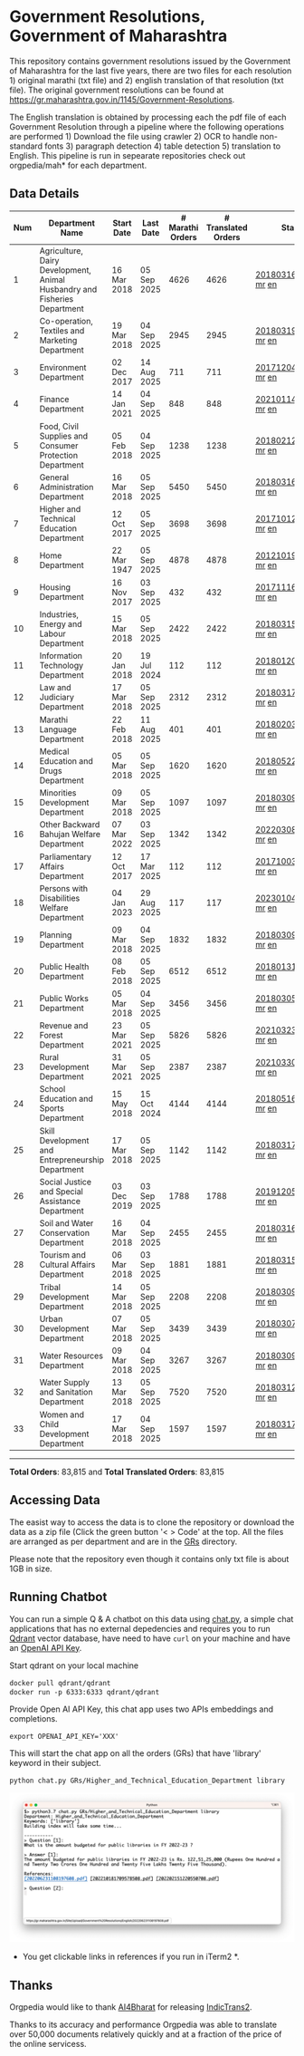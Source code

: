 # Government Resolutions, Government of Maharashtra

This repository contains government resolutions issued by the Government of Maharashtra for the last five years, there are two files for each resolution 1) original marathi (txt file) and 2) english translation of that resolution (txt file). The original government resolutions can be found at https://gr.maharashtra.gov.in/1145/Government-Resolutions.

The English translation is obtained by processing each the pdf file of each Government Resolution through a pipeline where the following operations are performed 1) Download the file using crawler 2) OCR to handle non-standard fonts 3) paragraph detection 4) table  detection 5) translation to English. This pipeline is run in sepearate repositories check out orgpedia/mah* for each department.


## Data Details

| Num | Department Name | Start Date | Last Date | # Marathi Orders | # Translated Orders | Starting Order | Last Order |
| --- | --------------- | ---------- | --------- | ---------------- | ------------------- | -------------- | ---------- |
| 1 | Agriculture, Dairy Development, Animal Husbandry and Fisheries Department | 16 Mar 2018 | 05 Sep 2025 | 4626 | 4626 | [201803161624182101.pdf](https://gr.maharashtra.gov.in/Site/Upload/Government%20Resolutions/English/201803161624182101.pdf) [mr](GRs/Agriculture,_Dairy_Development,_Animal_Husbandry_and_Fisheries_Department/201803161624182101.pdf.mr.txt) [en](GRs/Agriculture,_Dairy_Development,_Animal_Husbandry_and_Fisheries_Department/201803161624182101.pdf.en.txt) | [202509051511585001.pdf](https://gr.maharashtra.gov.in/Site/Upload/Government%20Resolutions/English/202509051511585001.pdf) [mr](GRs/Agriculture,_Dairy_Development,_Animal_Husbandry_and_Fisheries_Department/202509051511585001.pdf.mr.txt) [en](GRs/Agriculture,_Dairy_Development,_Animal_Husbandry_and_Fisheries_Department/202509051511585001.pdf.en.txt) |
| 2 | Co-operation, Textiles and Marketing Department | 19 Mar 2018 | 04 Sep 2025 | 2945 | 2945 | [201803191257576702.pdf](https://gr.maharashtra.gov.in/Site/Upload/Government%20Resolutions/English/201803191257576702.pdf) [mr](GRs/Co-operation,_Textiles_and_Marketing_Department/201803191257576702.pdf.mr.txt) [en](GRs/Co-operation,_Textiles_and_Marketing_Department/201803191257576702.pdf.en.txt) | [202509041639047002.pdf](https://gr.maharashtra.gov.in/Site/Upload/Government%20Resolutions/English/202509041639047002.pdf) [mr](GRs/Co-operation,_Textiles_and_Marketing_Department/202509041639047002.pdf.mr.txt) [en](GRs/Co-operation,_Textiles_and_Marketing_Department/202509041639047002.pdf.en.txt) |
| 3 | Environment Department | 02 Dec 2017 | 14 Aug 2025 | 711 | 711 | [201712041147216904.pdf](https://gr.maharashtra.gov.in/Site/Upload/Government%20Resolutions/English/201712041147216904.pdf) [mr](GRs/Environment_Department/201712041147216904.pdf.mr.txt) [en](GRs/Environment_Department/201712041147216904.pdf.en.txt) | [202508141738122004.pdf](https://gr.maharashtra.gov.in/Site/Upload/Government%20Resolutions/English/202508141738122004.pdf) [mr](GRs/Environment_Department/202508141738122004.pdf.mr.txt) [en](GRs/Environment_Department/202508141738122004.pdf.en.txt) |
| 4 | Finance Department | 14 Jan 2021 | 04 Sep 2025 | 848 | 848 | [202101141237329905.pdf](https://gr.maharashtra.gov.in/Site/Upload/Government%20Resolutions/English/202101141237329905.pdf) [mr](GRs/Finance_Department/202101141237329905.pdf.mr.txt) [en](GRs/Finance_Department/202101141237329905.pdf.en.txt) | [202509041403191605.pdf](https://gr.maharashtra.gov.in/Site/Upload/Government%20Resolutions/English/202509041403191605.pdf) [mr](GRs/Finance_Department/202509041403191605.pdf.mr.txt) [en](GRs/Finance_Department/202509041403191605.pdf.en.txt) |
| 5 | Food, Civil Supplies and Consumer Protection Department | 05 Feb 2018 | 04 Sep 2025 | 1238 | 1238 | [201802121244545806.pdf](https://gr.maharashtra.gov.in/Site/Upload/Government%20Resolutions/English/201802121244545806.pdf) [mr](GRs/Food,_Civil_Supplies_and_Consumer_Protection_Department/201802121244545806.pdf.mr.txt) [en](GRs/Food,_Civil_Supplies_and_Consumer_Protection_Department/201802121244545806.pdf.en.txt) | [202509041510218506.pdf](https://gr.maharashtra.gov.in/Site/Upload/Government%20Resolutions/English/202509041510218506.pdf) [mr](GRs/Food,_Civil_Supplies_and_Consumer_Protection_Department/202509041510218506.pdf.mr.txt) [en](GRs/Food,_Civil_Supplies_and_Consumer_Protection_Department/202509041510218506.pdf.en.txt) |
| 6 | General Administration Department | 16 Mar 2018 | 05 Sep 2025 | 5450 | 5450 | [201803161224022707.pdf](https://gr.maharashtra.gov.in/Site/Upload/Government%20Resolutions/English/201803161224022707.pdf) [mr](GRs/General_Administration_Department/201803161224022707.pdf.mr.txt) [en](GRs/General_Administration_Department/201803161224022707.pdf.en.txt) | [202509051739572307.pdf](https://gr.maharashtra.gov.in/Site/Upload/Government%20Resolutions/English/202509051739572307.pdf) [mr](GRs/General_Administration_Department/202509051739572307.pdf.mr.txt) [en](GRs/General_Administration_Department/202509051739572307.pdf.en.txt) |
| 7 | Higher and Technical Education Department | 12 Oct 2017 | 05 Sep 2025 | 3698 | 3698 | [201710121514029708.pdf](https://gr.maharashtra.gov.in/Site/Upload/Government%20Resolutions/English/201710121514029708.pdf) [mr](GRs/Higher_and_Technical_Education_Department/201710121514029708.pdf.mr.txt) [en](GRs/Higher_and_Technical_Education_Department/201710121514029708.pdf.en.txt) | [202509051620576808.pdf](https://gr.maharashtra.gov.in/Site/Upload/Government%20Resolutions/English/202509051620576808.pdf) [mr](GRs/Higher_and_Technical_Education_Department/202509051620576808.pdf.mr.txt) [en](GRs/Higher_and_Technical_Education_Department/202509051620576808.pdf.en.txt) |
| 8 | Home Department | 22 Mar 1947 | 05 Sep 2025 | 4878 | 4878 | [201210191648552129.pdf](https://gr.maharashtra.gov.in/Site/Upload/Government%20Resolutions/English/201210191648552129.pdf) [mr](GRs/Home_Department/201210191648552129.pdf.mr.txt) [en](GRs/Home_Department/201210191648552129.pdf.en.txt) | [202509051641437629.pdf](https://gr.maharashtra.gov.in/Site/Upload/Government%20Resolutions/English/202509051641437629.pdf) [mr](GRs/Home_Department/202509051641437629.pdf.mr.txt) [en](GRs/Home_Department/202509051641437629.pdf.en.txt) |
| 9 | Housing Department | 16 Nov 2017 | 03 Sep 2025 | 432 | 432 | [201711161447076609.pdf](https://gr.maharashtra.gov.in/Site/Upload/Government%20Resolutions/English/201711161447076609.pdf) [mr](GRs/Housing_Department/201711161447076609.pdf.mr.txt) [en](GRs/Housing_Department/201711161447076609.pdf.en.txt) | [202509031157313209.pdf](https://gr.maharashtra.gov.in/Site/Upload/Government%20Resolutions/English/202509031157313209.pdf) [mr](GRs/Housing_Department/202509031157313209.pdf.mr.txt) [en](GRs/Housing_Department/202509031157313209.pdf.en.txt) |
| 10 | Industries, Energy and Labour Department | 15 Mar 2018 | 05 Sep 2025 | 2422 | 2422 | [201803151204055010.pdf](https://gr.maharashtra.gov.in/Site/Upload/Government%20Resolutions/English/201803151204055010.pdf) [mr](GRs/Industries,_Energy_and_Labour_Department/201803151204055010.pdf.mr.txt) [en](GRs/Industries,_Energy_and_Labour_Department/201803151204055010.pdf.en.txt) | [202509051526291010.pdf](https://gr.maharashtra.gov.in/Site/Upload/Government%20Resolutions/English/202509051526291010...pdf) [mr](GRs/Industries,_Energy_and_Labour_Department/202509051526291010.pdf.mr.txt) [en](GRs/Industries,_Energy_and_Labour_Department/202509051526291010.pdf.en.txt) |
| 11 | Information Technology Department | 20 Jan 2018 | 19 Jul 2024 | 112 | 112 | [201801201843024511.pdf](https://gr.maharashtra.gov.in/Site/Upload/Government%20Resolutions/English/201801201843024511.pdf) [mr](GRs/Information_Technology_Department/201801201843024511.pdf.mr.txt) [en](GRs/Information_Technology_Department/201801201843024511.pdf.en.txt) | [202407191742379111.pdf](https://gr.maharashtra.gov.in/Site/Upload/Government%20Resolutions/English/202407191742379111.pdf) [mr](GRs/Information_Technology_Department/202407191742379111.pdf.mr.txt) [en](GRs/Information_Technology_Department/202407191742379111.pdf.en.txt) |
| 12 | Law and Judiciary Department | 17 Mar 2018 | 05 Sep 2025 | 2312 | 2312 | [201803171129290212.pdf](https://gr.maharashtra.gov.in/Site/Upload/Government%20Resolutions/English/201803171129290212.pdf) [mr](GRs/Law_and_Judiciary_Department/201803171129290212.pdf.mr.txt) [en](GRs/Law_and_Judiciary_Department/201803171129290212.pdf.en.txt) | [202509051807171512.pdf](https://gr.maharashtra.gov.in/Site/Upload/Government%20Resolutions/English/202509051807171512.pdf) [mr](GRs/Law_and_Judiciary_Department/202509051807171512.pdf.mr.txt) [en](GRs/Law_and_Judiciary_Department/202509051807171512.pdf.en.txt) |
| 13 | Marathi Language Department | 22 Feb 2018 | 11 Aug 2025 | 401 | 401 | [201802031549154233.pdf](https://gr.maharashtra.gov.in/Site/Upload/Government%20Resolutions/English/201802031549154233.pdf) [mr](GRs/Marathi_Language_Department/201802031549154233.pdf.mr.txt) [en](GRs/Marathi_Language_Department/201802031549154233.pdf.en.txt) | [202508111511007133.pdf](https://gr.maharashtra.gov.in/Site/Upload/Government%20Resolutions/English/202508111511007133.pdf) [mr](GRs/Marathi_Language_Department/202508111511007133.pdf.mr.txt) [en](GRs/Marathi_Language_Department/202508111511007133.pdf.en.txt) |
| 14 | Medical Education and Drugs Department | 05 Mar 2018 | 05 Sep 2025 | 1620 | 1620 | [201805221424292513.pdf](https://gr.maharashtra.gov.in/Site/Upload/Government%20Resolutions/English/201805221424292513.pdf) [mr](GRs/Medical_Education_and_Drugs_Department/201805221424292513.pdf.mr.txt) [en](GRs/Medical_Education_and_Drugs_Department/201805221424292513.pdf.en.txt) | [202509051327248913.pdf](https://gr.maharashtra.gov.in/Site/Upload/Government%20Resolutions/English/202509051327248913.pdf) [mr](GRs/Medical_Education_and_Drugs_Department/202509051327248913.pdf.mr.txt) [en](GRs/Medical_Education_and_Drugs_Department/202509051327248913.pdf.en.txt) |
| 15 | Minorities Development Department | 09 Mar 2018 | 05 Sep 2025 | 1097 | 1097 | [201803091218355314.pdf](https://gr.maharashtra.gov.in/Site/Upload/Government%20Resolutions/English/201803091218355314.pdf) [mr](GRs/Minorities_Development_Department/201803091218355314.pdf.mr.txt) [en](GRs/Minorities_Development_Department/201803091218355314.pdf.en.txt) | [202509051514545514.pdf](https://gr.maharashtra.gov.in/Site/Upload/Government%20Resolutions/English/202509051514545514.pdf) [mr](GRs/Minorities_Development_Department/202509051514545514.pdf.mr.txt) [en](GRs/Minorities_Development_Department/202509051514545514.pdf.en.txt) |
| 16 | Other Backward Bahujan Welfare Department | 07 Mar 2022 | 03 Sep 2025 | 1342 | 1342 | [202203081752439334.pdf](https://gr.maharashtra.gov.in/Site/Upload/Government%20Resolutions/English/202203081752439334.pdf) [mr](GRs/Other_Backward_Bahujan_Welfare_Department/202203081752439334.pdf.mr.txt) [en](GRs/Other_Backward_Bahujan_Welfare_Department/202203081752439334.pdf.en.txt) | [202509031701448134.pdf](https://gr.maharashtra.gov.in/Site/Upload/Government%20Resolutions/English/202509031701448134.pdf) [mr](GRs/Other_Backward_Bahujan_Welfare_Department/202509031701448134.pdf.mr.txt) [en](GRs/Other_Backward_Bahujan_Welfare_Department/202509031701448134.pdf.en.txt) |
| 17 | Parliamentary Affairs Department | 12 Oct 2017 | 17 Mar 2025 | 112 | 112 | [201710031642378615.pdf](https://gr.maharashtra.gov.in/Site/Upload/Government%20Resolutions/English/201710031642378615.pdf) [mr](GRs/Parliamentary_Affairs_Department/201710031642378615.pdf.mr.txt) [en](GRs/Parliamentary_Affairs_Department/201710031642378615.pdf.en.txt) | [202503171104518215.pdf](https://gr.maharashtra.gov.in/Site/Upload/Government%20Resolutions/English/202503171104518215.pdf) [mr](GRs/Parliamentary_Affairs_Department/202503171104518215.pdf.mr.txt) [en](GRs/Parliamentary_Affairs_Department/202503171104518215.pdf.en.txt) |
| 18 | Persons with Disabilities Welfare Department | 04 Jan 2023 | 29 Aug 2025 | 117 | 117 | [202301041906309635.pdf](https://gr.maharashtra.gov.in/Site/Upload/Government%20Resolutions/English/202301041906309635.pdf) [mr](GRs/Persons_with_Disabilities_Welfare_Department/202301041906309635.pdf.mr.txt) [en](GRs/Persons_with_Disabilities_Welfare_Department/202301041906309635.pdf.en.txt) | [202508291403049635.pdf](https://gr.maharashtra.gov.in/Site/Upload/Government%20Resolutions/English/202508291403049635.pdf) [mr](GRs/Persons_with_Disabilities_Welfare_Department/202508291403049635.pdf.mr.txt) [en](GRs/Persons_with_Disabilities_Welfare_Department/202508291403049635.pdf.en.txt) |
| 19 | Planning Department | 09 Mar 2018 | 04 Sep 2025 | 1832 | 1832 | [201803091441032716.pdf](https://gr.maharashtra.gov.in/Site/Upload/Government%20Resolutions/English/201803091441032716.pdf) [mr](GRs/Planning_Department/201803091441032716.pdf.mr.txt) [en](GRs/Planning_Department/201803091441032716.pdf.en.txt) | [202509041254588716.pdf](https://gr.maharashtra.gov.in/Site/Upload/Government%20Resolutions/English/202509041254588716.pdf) [mr](GRs/Planning_Department/202509041254588716.pdf.mr.txt) [en](GRs/Planning_Department/202509041254588716.pdf.en.txt) |
| 20 | Public Health Department | 08 Feb 2018 | 05 Sep 2025 | 6512 | 6512 | [201801311722275417.pdf](https://gr.maharashtra.gov.in/Site/Upload/Government%20Resolutions/English/201801311722275417.pdf) [mr](GRs/Public_Health_Department/201801311722275417.pdf.mr.txt) [en](GRs/Public_Health_Department/201801311722275417.pdf.en.txt) | [202509051204286617.pdf](https://gr.maharashtra.gov.in/Site/Upload/Government%20Resolutions/English/202509051204286617.pdf) [mr](GRs/Public_Health_Department/202509051204286617.pdf.mr.txt) [en](GRs/Public_Health_Department/202509051204286617.pdf.en.txt) |
| 21 | Public Works Department | 05 Mar 2018 | 04 Sep 2025 | 3456 | 3456 | [201803051515468118.pdf](https://gr.maharashtra.gov.in/Site/Upload/Government%20Resolutions/English/201803051515468118.pdf) [mr](GRs/Public_Works_Department/201803051515468118.pdf.mr.txt) [en](GRs/Public_Works_Department/201803051515468118.pdf.en.txt) | [202509041256564318.pdf](https://gr.maharashtra.gov.in/Site/Upload/Government%20Resolutions/English/202509041256564318.pdf) [mr](GRs/Public_Works_Department/202509041256564318.pdf.mr.txt) [en](GRs/Public_Works_Department/202509041256564318.pdf.en.txt) |
| 22 | Revenue and Forest Department | 23 Mar 2021 | 05 Sep 2025 | 5826 | 5826 | [202103231328393119.pdf](https://gr.maharashtra.gov.in/Site/Upload/Government%20Resolutions/English/202103231328393119.pdf) [mr](GRs/Revenue_and_Forest_Department/202103231328393119.pdf.mr.txt) [en](GRs/Revenue_and_Forest_Department/202103231328393119.pdf.en.txt) | [202509051834455619.pdf](https://gr.maharashtra.gov.in/Site/Upload/Government%20Resolutions/English/202509051834455619.pdf) [mr](GRs/Revenue_and_Forest_Department/202509051834455619.pdf.mr.txt) [en](GRs/Revenue_and_Forest_Department/202509051834455619.pdf.en.txt) |
| 23 | Rural Development Department | 31 Mar 2021 | 05 Sep 2025 | 2387 | 2387 | [202103301021181120.pdf](https://gr.maharashtra.gov.in/Site/Upload/Government%20Resolutions/English/202103301021181120.pdf) [mr](GRs/Rural_Development_Department/202103301021181120.pdf.mr.txt) [en](GRs/Rural_Development_Department/202103301021181120.pdf.en.txt) | [202509051143596320.pdf](https://gr.maharashtra.gov.in/Site/Upload/Government%20Resolutions/English/202509051143596320.pdf) [mr](GRs/Rural_Development_Department/202509051143596320.pdf.mr.txt) [en](GRs/Rural_Development_Department/202509051143596320.pdf.en.txt) |
| 24 | School Education and Sports Department | 15 May 2018 | 15 Oct 2024 | 4144 | 4144 | [201805161114241221.pdf](https://gr.maharashtra.gov.in/Site/Upload/Government%20Resolutions/English/201805161114241221.pdf) [mr](GRs/School_Education_and_Sports_Department/201805161114241221.pdf.mr.txt) [en](GRs/School_Education_and_Sports_Department/201805161114241221.pdf.en.txt) | [202410152127537021.pdf](https://gr.maharashtra.gov.in/Site/Upload/Government%20Resolutions/English/202410152127537021.pdf) [mr](GRs/School_Education_and_Sports_Department/202410152127537021.pdf.mr.txt) [en](GRs/School_Education_and_Sports_Department/202410152127537021.pdf.en.txt) |
| 25 | Skill Development and Entrepreneurship Department | 17 Mar 2018 | 05 Sep 2025 | 1142 | 1142 | [201803171322099003.pdf](https://gr.maharashtra.gov.in/Site/Upload/Government%20Resolutions/English/201803171322099003.pdf) [mr](GRs/Skill_Development_and_Entrepreneurship_Department/201803171322099003.pdf.mr.txt) [en](GRs/Skill_Development_and_Entrepreneurship_Department/201803171322099003.pdf.en.txt) | [202509051459447003.pdf](https://gr.maharashtra.gov.in/Site/Upload/Government%20Resolutions/English/202509051459447003.pdf) [mr](GRs/Skill_Development_and_Entrepreneurship_Department/202509051459447003.pdf.mr.txt) [en](GRs/Skill_Development_and_Entrepreneurship_Department/202509051459447003.pdf.en.txt) |
| 26 | Social Justice and Special Assistance Department | 03 Dec 2019 | 03 Sep 2025 | 1788 | 1788 | [201912051107011622.pdf](https://gr.maharashtra.gov.in/Site/Upload/Government%20Resolutions/English/201912051107011622.pdf) [mr](GRs/Social_Justice_and_Special_Assistance_Department/201912051107011622.pdf.mr.txt) [en](GRs/Social_Justice_and_Special_Assistance_Department/201912051107011622.pdf.en.txt) | [202509031816153922.pdf](https://gr.maharashtra.gov.in/Site/Upload/Government%20Resolutions/English/202509031816153922.pdf) [mr](GRs/Social_Justice_and_Special_Assistance_Department/202509031816153922.pdf.mr.txt) [en](GRs/Social_Justice_and_Special_Assistance_Department/202509031816153922.pdf.en.txt) |
| 27 | Soil and Water Conservation Department | 16 Mar 2018 | 04 Sep 2025 | 2455 | 2455 | [201803161247582426.pdf](https://gr.maharashtra.gov.in/Site/Upload/Government%20Resolutions/English/201803161247582426.pdf) [mr](GRs/Soil_and_Water_Conservation_Department/201803161247582426.pdf.mr.txt) [en](GRs/Soil_and_Water_Conservation_Department/201803161247582426.pdf.en.txt) | [202509041730198126.pdf](https://gr.maharashtra.gov.in/Site/Upload/Government%20Resolutions/English/202509041730198126.pdf) [mr](GRs/Soil_and_Water_Conservation_Department/202509041730198126.pdf.mr.txt) [en](GRs/Soil_and_Water_Conservation_Department/202509041730198126.pdf.en.txt) |
| 28 | Tourism and Cultural Affairs Department | 06 Mar 2018 | 03 Sep 2025 | 1881 | 1881 | [201803151055091823.pdf](https://gr.maharashtra.gov.in/Site/Upload/Government%20Resolutions/English/201803151055091823.pdf) [mr](GRs/Tourism_and_Cultural_Affairs_Department/201803151055091823.pdf.mr.txt) [en](GRs/Tourism_and_Cultural_Affairs_Department/201803151055091823.pdf.en.txt) | [202509031604001723.pdf](https://gr.maharashtra.gov.in/Site/Upload/Government%20Resolutions/English/202509031604001723.pdf) [mr](GRs/Tourism_and_Cultural_Affairs_Department/202509031604001723.pdf.mr.txt) [en](GRs/Tourism_and_Cultural_Affairs_Department/202509031604001723.pdf.en.txt) |
| 29 | Tribal Development Department | 14 Mar 2018 | 05 Sep 2025 | 2208 | 2208 | [201803091105184924.pdf](https://gr.maharashtra.gov.in/Site/Upload/Government%20Resolutions/English/201803091105184924.pdf) [mr](GRs/Tribal_Development_Department/201803091105184924.pdf.mr.txt) [en](GRs/Tribal_Development_Department/201803091105184924.pdf.en.txt) | [202509051440349224.pdf](https://gr.maharashtra.gov.in/Site/Upload/Government%20Resolutions/English/202509051440349224.pdf) [mr](GRs/Tribal_Development_Department/202509051440349224.pdf.mr.txt) [en](GRs/Tribal_Development_Department/202509051440349224.pdf.en.txt) |
| 30 | Urban Development Department | 07 Mar 2018 | 05 Sep 2025 | 3439 | 3439 | [201803071203178325.pdf](https://gr.maharashtra.gov.in/Site/Upload/Government%20Resolutions/English/201803071203178325.pdf) [mr](GRs/Urban_Development_Department/201803071203178325.pdf.mr.txt) [en](GRs/Urban_Development_Department/201803071203178325.pdf.en.txt) | [202509051202121125.pdf](https://gr.maharashtra.gov.in/Site/Upload/Government%20Resolutions/English/202509051202121125.pdf) [mr](GRs/Urban_Development_Department/202509051202121125.pdf.mr.txt) [en](GRs/Urban_Development_Department/202509051202121125.pdf.en.txt) |
| 31 | Water Resources Department | 09 Mar 2018 | 04 Sep 2025 | 3267 | 3267 | [201803091034435527.pdf](https://gr.maharashtra.gov.in/Site/Upload/Government%20Resolutions/English/201803091034435527.pdf) [mr](GRs/Water_Resources_Department/201803091034435527.pdf.mr.txt) [en](GRs/Water_Resources_Department/201803091034435527.pdf.en.txt) | [202509041612591527.pdf](https://gr.maharashtra.gov.in/Site/Upload/Government%20Resolutions/English/202509041612591527.pdf) [mr](GRs/Water_Resources_Department/202509041612591527.pdf.mr.txt) [en](GRs/Water_Resources_Department/202509041612591527.pdf.en.txt) |
| 32 | Water Supply and Sanitation Department | 13 Mar 2018 | 05 Sep 2025 | 7520 | 7520 | [201803121414108428.pdf](https://gr.maharashtra.gov.in/Site/Upload/Government%20Resolutions/English/201803121414108428.pdf) [mr](GRs/Water_Supply_and_Sanitation_Department/201803121414108428.pdf.mr.txt) [en](GRs/Water_Supply_and_Sanitation_Department/201803121414108428.pdf.en.txt) | [202509051340428328.pdf](https://gr.maharashtra.gov.in/Site/Upload/Government%20Resolutions/English/202509051340428328.pdf) [mr](GRs/Water_Supply_and_Sanitation_Department/202509051340428328.pdf.mr.txt) [en](GRs/Water_Supply_and_Sanitation_Department/202509051340428328.pdf.en.txt) |
| 33 | Women and Child Development Department | 17 Mar 2018 | 04 Sep 2025 | 1597 | 1597 | [201803171539444330.pdf](https://gr.maharashtra.gov.in/Site/Upload/Government%20Resolutions/English/201803171539444330.pdf) [mr](GRs/Women_and_Child_Development_Department/201803171539444330.pdf.mr.txt) [en](GRs/Women_and_Child_Development_Department/201803171539444330.pdf.en.txt) | [202509041623413630.pdf](https://gr.maharashtra.gov.in/Site/Upload/Government%20Resolutions/English/202509041623413630.pdf) [mr](GRs/Women_and_Child_Development_Department/202509041623413630.pdf.mr.txt) [en](GRs/Women_and_Child_Development_Department/202509041623413630.pdf.en.txt) |
----------------------------------------------------------------------------------------------------

**Total Orders**: 83,815 and **Total Translated Orders**: 83,815
## Accessing Data

The easist way to access the data is to clone the repository or download the data as a zip file (Click the green button '< > Code' at the top. All the files are arranged as per department and are in the [GRs](GRs) directory.

Please note that the repository even though it contains only txt file is about 1GB in size.

## Running Chatbot

You can run a simple Q & A chatbot on this data using [chat.py](chat.py), a simple chat applications that has no external depedencies and requires you to run [Qdrant](https://qdrant.tech/) vector database, have need to have `curl` on your machine and have an [OpenAI API Key](https://help.openai.com/en/articles/4936850-where-do-i-find-my-secret-api-key).

Start qdrant on your local machine
```shell
docker pull qdrant/qdrant
docker run -p 6333:6333 qdrant/qdrant
```

Provide Open AI API Key, this chat app uses two APIs embeddings and completions.
```shell
export OPENAI_API_KEY='XXX'
```

This will start the chat app on all the orders (GRs) that have 'library' keyword in their subject.

```shell
python chat.py GRs/Higher_and_Technical_Education_Department library
```

![screenshot of running chat.py](screenshot.png)

* You get clickable links in references if you run in iTerm2 *.

## Thanks

Orgpedia would like to thank [AI4Bharat](https://ai4bharat.iitm.ac.in/) for releasing [IndicTrans2](https://github.com/AI4Bharat/IndicTrans2).

Thanks to its accuracy and performance Orgpedia was able to translate over 50,000 documents relatively quickly and at a fraction of the price of the online servicess.

